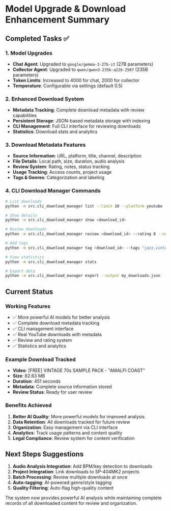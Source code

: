 # Model Upgrade & Download Enhancement Summary

## Completed Tasks ✅

### 1. Model Upgrades
- **Chat Agent**: Upgraded to `google/gemma-3-27b-it` (27B parameters)
- **Collector Agent**: Upgraded to `qwen/qwen3-235b-a22b-2507` (235B parameters)
- **Token Limits**: Increased to 4000 for chat, 2000 for collector
- **Temperature**: Configurable via settings (default 0.5)

### 2. Enhanced Download System
- **Metadata Tracking**: Complete download metadata with review capabilities
- **Persistent Storage**: JSON-based metadata storage with indexing
- **CLI Management**: Full CLI interface for reviewing downloads
- **Statistics**: Download stats and analytics

### 3. Download Metadata Features
- **Source Information**: URL, platform, title, channel, description
- **File Details**: Local path, size, duration, audio analysis
- **Review System**: Rating, notes, status tracking
- **Usage Tracking**: Access counts, project usage
- **Tags & Genres**: Categorization and labeling

### 4. CLI Download Manager Commands
```bash
# List downloads
python -m src.cli_download_manager list --limit 10 --platform youtube

# Show details
python -m src.cli_download_manager show <download_id>

# Review downloads
python -m src.cli_download_manager review <download_id> --rating 8 --notes "Great sample"

# Add tags
python -m src.cli_download_manager tag <download_id> --tags "jazz,vintage,70s"

# View statistics
python -m src.cli_download_manager stats

# Export data
python -m src.cli_download_manager export --output my_downloads.json
```

## Current Status

### Working Features
- ✅ More powerful AI models for better analysis
- ✅ Complete download metadata tracking
- ✅ CLI management interface
- ✅ Real YouTube downloads with metadata
- ✅ Review and rating system
- ✅ Statistics and analytics

### Example Download Tracked
- **Video**: [FREE] VINTAGE 70s SAMPLE PACK - "AMALFI COAST"
- **Size**: 82.63 MB
- **Duration**: 451 seconds
- **Metadata**: Complete source information stored
- **Review Status**: Ready for user review

### Benefits Achieved
1. **Better AI Quality**: More powerful models for improved analysis
2. **Data Retention**: All downloads tracked for future review
3. **Organization**: Easy management via CLI interface
4. **Analytics**: Track usage patterns and content quality
5. **Legal Compliance**: Review system for content verification

## Next Steps Suggestions
1. **Audio Analysis Integration**: Add BPM/key detection to downloads
2. **Project Integration**: Link downloads to SP-404MK2 projects
3. **Batch Processing**: Review multiple downloads at once
4. **Auto-tagging**: AI-powered genre/style tagging
5. **Quality Filtering**: Auto-flag high-quality content

The system now provides powerful AI analysis while maintaining complete records of all downloaded content for review and organization.